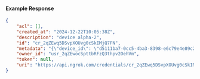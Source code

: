 <!-- Code generated for API Clients. DO NOT EDIT. -->

#### Example Response

```json
{
	"acl": [],
	"created_at": "2024-12-22T10:05:38Z",
	"description": "device alpha-2",
	"id": "cr_2qZEwq5DSvpXOUvg0cSkIMjQ7FN",
	"metadata": "{\"device_id\": \"d5111ba7-0cc5-4ba3-8398-e6c79e4e89c2\"}",
	"owner_id": "usr_2qZEwocSpttbRFzQ3thpv2OehVm",
	"token": null,
	"uri": "https://api.ngrok.com/credentials/cr_2qZEwq5DSvpXOUvg0cSkIMjQ7FN"
}
```
